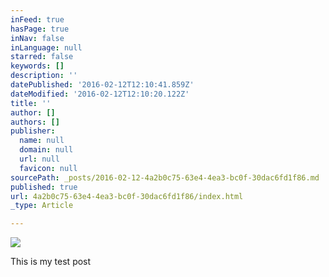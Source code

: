 ```yaml
---
inFeed: true
hasPage: true
inNav: false
inLanguage: null
starred: false
keywords: []
description: ''
datePublished: '2016-02-12T12:10:41.859Z'
dateModified: '2016-02-12T12:10:20.122Z'
title: ''
author: []
authors: []
publisher:
  name: null
  domain: null
  url: null
  favicon: null
sourcePath: _posts/2016-02-12-4a2b0c75-63e4-4ea3-bc0f-30dac6fd1f86.md
published: true
url: 4a2b0c75-63e4-4ea3-bc0f-30dac6fd1f86/index.html
_type: Article

---
```

![](https://the-grid-user-content.s3-us-west-2.amazonaws.com/05d0bf11-76ef-4f5f-a8cf-589f1bd1f19a.jpg)

This is my test post